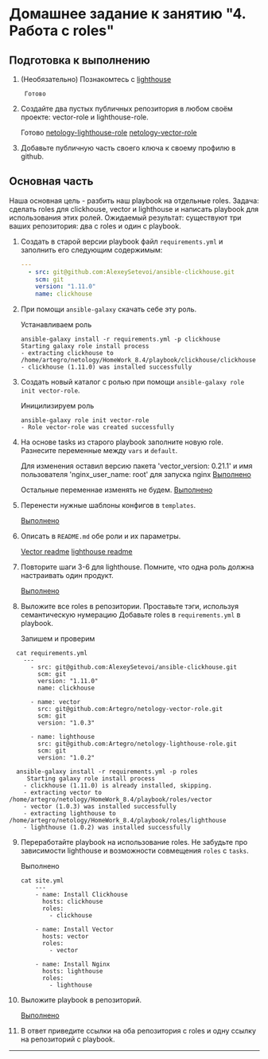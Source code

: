 # Домашнее задание к занятию "4. Работа с roles"

## Подготовка к выполнению
1. (Необязательно) Познакомтесь с [lighthouse](https://youtu.be/ymlrNlaHzIY?t=929)

        Готово

2. Создайте два пустых публичных репозитория в любом своём проекте: vector-role и lighthouse-role.

    Готово
    [netology-lighthouse-role](https://github.com/Artegro/netology-lighthouse-role)
    [netology-vector-role](https://github.com/Artegro/netology-vector-role)
3. Добавьте публичную часть своего ключа к своему профилю в github.

## Основная часть

Наша основная цель - разбить наш playbook на отдельные roles. Задача: сделать roles для clickhouse, vector и lighthouse и написать playbook для использования этих ролей. Ожидаемый результат: существуют три ваших репозитория: два с roles и один с playbook.

1. Создать в старой версии playbook файл `requirements.yml` и заполнить его следующим содержимым:

   ```yaml
   ---
     - src: git@github.com:AlexeySetevoi/ansible-clickhouse.git
       scm: git
       version: "1.11.0"
       name: clickhouse 
   ```

2. При помощи `ansible-galaxy` скачать себе эту роль.
    
    Устанавливаем роль
    ```
    ansible-galaxy install -r requirements.yml -p clickhouse
    Starting galaxy role install process
    - extracting clickhouse to /home/artegro/netology/HomeWork_8.4/playbook/clickhouse/clickhouse
    - clickhouse (1.11.0) was installed successfully
    ```

3. Создать новый каталог с ролью при помощи `ansible-galaxy role init vector-role`.
    
    Иницилизируем роль
    ```
    ansible-galaxy role init vector-role
    - Role vector-role was created successfully
    ```
4. На основе tasks из старого playbook заполните новую role. Разнесите переменные между `vars` и `default`. 

    Для изменения оставил версию пакета 'vector_version: 0.21.1' и имя пользователя 'nginx_user_name: root' для запуска nginx
      [Выполнено](https://github.com/Artegro/netology-vector-role/blob/master/defaults/main.yml)

    Остальные переменнае изменять не будем. 
      [Выполнено](https://github.com/Artegro/netology-vector-role/blob/master/vars/main.yml)

5. Перенести нужные шаблоны конфигов в `templates`.

    [Выполнено](https://github.com/Artegro/netology-vector-role/tree/master/templates)

6. Описать в `README.md` обе роли и их параметры.

    [Vector readme](https://github.com/Artegro/netology-vector-role/tree/1.0.3#readme)
    [lighthouse readme](https://github.com/Artegro/netology-lighthouse-role/tree/1.0.2#readme)

7. Повторите шаги 3-6 для lighthouse. Помните, что одна роль должна настраивать один продукт.

    [Выполнено](hhttps://github.com/Artegro/netology-lighthouse-role/tree/1.0.2)

8. Выложите все roles в репозитории. Проставьте тэги, используя семантическую нумерацию Добавьте roles в `requirements.yml` в playbook.

    Запишем и проверим
  ```
    cat requirements.yml
      ---
        - src: git@github.com:AlexeySetevoi/ansible-clickhouse.git
          scm: git
          version: "1.11.0"
          name: clickhouse

        - name: vector
          src: git@github.com:Artegro/netology-vector-role.git
          scm: git
          version: "1.0.3"

        - name: lighthouse
          src: git@github.com:Artegro/netology-lighthouse-role.git
          scm: git
          version: "1.0.2"
    
    ansible-galaxy install -r requirements.yml -p roles
       Starting galaxy role install process
      - clickhouse (1.11.0) is already installed, skipping.
      - extracting vector to /home/artegro/netology/HomeWork_8.4/playbook/roles/vector
      - vector (1.0.3) was installed successfully
      - extracting lighthouse to /home/artegro/netology/HomeWork_8.4/playbook/roles/lighthouse
      - lighthouse (1.0.2) was installed successfully
  ```

9. Переработайте playbook на использование roles. Не забудьте про зависимости lighthouse и возможности совмещения `roles` с `tasks`.

    Выполнено
    ```
    cat site.yml
        ---
        - name: Install Clickhouse
          hosts: clickhouse
          roles:
            - clickhouse
        
        - name: Install Vector
          hosts: vector
          roles:
            - vector

        - name: Install Nginx
          hosts: lighthouse
          roles:
            - lighthouse
    ```

10. Выложите playbook в репозиторий.

      [Выполнено](https://github.com/Artegro/netology/tree/master/HomeWork_8.4/playbook)
      
11. В ответ приведите ссылки на оба репозитория с roles и одну ссылку на репозиторий с playbook.

---
